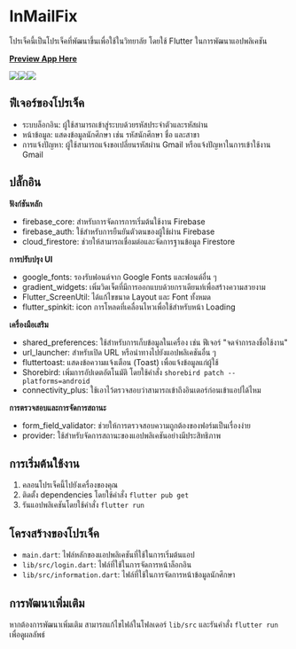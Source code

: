# InMailFix

โปรเจ็คนี้เป็นโปรเจ็คที่พัฒนาขึ้นเพื่อใช้ในวิทยาลัย โดยใช้ Flutter ในการพัฒนาแอปพลิเคชัน

**[Preview App Here](https://appetize.io/app/b_3fxr4dqvg6furmgzm4ulbzj6te)**

![](https://img2.pic.in.th/pic/1bac7bc44ad683808.png)![](https://img5.pic.in.th/file/secure-sv1/2a69f7a9552c9fad6.png)![](https://img5.pic.in.th/file/secure-sv1/3fb8ece35173a56d3.png)

## ฟีเจอร์ของโปรเจ็ค

- ระบบล็อกอิน: ผู้ใช้สามารถเข้าสู่ระบบด้วยรหัสประจำตัวและรหัสผ่าน
- หน้าข้อมูล: แสดงข้อมูลนักศึกษา เช่น รหัสนักศึกษา ชื่อ และสาขา
- การแจ้งปัญหา: ผู้ใช้สามารถแจ้งขอเปลี่ยนรหัสผ่าน Gmail หรือแจ้งปัญหาในการเข้าใช้งาน Gmail

## ปลั๊กอิน

**ฟังก์ชันหลัก**
- firebase_core: สำหรับการจัดการการเริ่มต้นใช้งาน Firebase
- firebase_auth: ใช้สำหรับการยืนยันตัวตนของผู้ใช้ผ่าน Firebase
- cloud_firestore: ช่วยให้สามารถเชื่อมต่อและจัดการฐานข้อมูล Firestore

**การปรับปรุง UI**
- google_fonts: รองรับฟอนต์จาก Google Fonts และฟอนต์อื่น ๆ
- gradient_widgets: เพิ่มวิดเจ็ตที่มีการออกแบบด้วยกราเดียนท์เพื่อสร้างความสวยงาม
- Flutter_ScreenUtil: ได้แก้ไขขนาด Layout และ Font ทั้งหมด
- flutter_spinkit: icon การโหลดที่เคลื่อนไหวเพื่อใช้สำหรับหน้า Loading

**เครื่องมือเสริม**
- shared_preferences: ใช้สำหรับการเก็บข้อมูลในเครื่อง เช่น ฟีเจอร์ "จดจำการลงชื่อใช้งาน"
- url_launcher: สำหรับเปิด URL หรือนำทางไปยังแอปพลิเคชันอื่น ๆ
- fluttertoast: แสดงข้อความแจ้งเตือน (Toast) เพื่อแจ้งข้อมูลแก่ผู้ใช้
- Shorebird: เพิ่มการอัปเดตอัตโนมัติ โดยใช้คำสั่ง `shorebird patch --platforms=android`
- connectivity_plus: ใช้เอาไว้ตรวจสอบว่าสามารถเข้าถึงอินเตอร์ก่อนเข้าแอปได้ไหม

**การตรวจสอบและการจัดการสถานะ**
- form_field_validator: ช่วยให้การตรวจสอบความถูกต้องของฟอร์มเป็นเรื่องง่าย
- provider: ใช้สำหรับจัดการสถานะของแอปพลิเคชันอย่างมีประสิทธิภาพ

## การเริ่มต้นใช้งาน

1. คลอนโปรเจ็คนี้ไปยังเครื่องของคุณ
2. ติดตั้ง dependencies โดยใช้คำสั่ง `flutter pub get`
3. รันแอปพลิเคชันโดยใช้คำสั่ง `flutter run`

## โครงสร้างของโปรเจ็ค

- `main.dart`: ไฟล์หลักของแอปพลิเคชันที่ใช้ในการเริ่มต้นแอป
- `lib/src/login.dart`: ไฟล์ที่ใช้ในการจัดการหน้าล็อกอิน
- `lib/src/information.dart`: ไฟล์ที่ใช้ในการจัดการหน้าข้อมูลนักศึกษา

## การพัฒนาเพิ่มเติม

หากต้องการพัฒนาเพิ่มเติม สามารถแก้ไขไฟล์ในโฟลเดอร์ `lib/src` และรันคำสั่ง `flutter run` เพื่อดูผลลัพธ์
